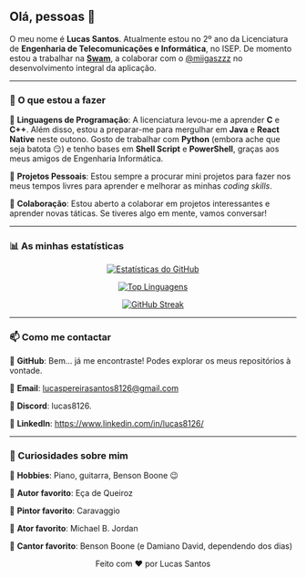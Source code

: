 ## Olá, pessoas 👋

O meu nome é **Lucas Santos**. Atualmente estou no 2º ano da Licenciatura de **Engenharia de Telecomunicações e Informática**, no ISEP.
De momento estou a trabalhar na <a href="https://github.com/miigaszzz/Swam.tsx" target="_blank">**Swam**</a>, a colaborar com o <a href="https://github.com/miigaszzz" target="_blank">@miigaszzz</a> no desenvolvimento integral da aplicação.

---

### 🚀 O que estou a fazer
🔸 **Linguagens de Programação**: A licenciatura levou-me a aprender **C** e **C++**. Além disso, estou a preparar-me para mergulhar em **Java** e **React Native** neste outono. Gosto de trabalhar com **Python** (embora ache que seja batota 😏) e tenho bases em **Shell Script** e **PowerShell**, graças aos meus amigos de Engenharia Informática.

🔸 **Projetos Pessoais**: Estou sempre a procurar mini projetos para fazer nos meus tempos livres para aprender e melhorar as minhas *coding skills*.

🔸 **Colaboração**: Estou aberto a colaborar em projetos interessantes e aprender novas táticas. Se tiveres algo em mente, vamos conversar!

---

### 📊 As minhas estatísticas
<div align="center">
  
  [![Estatísticas do GitHub](https://github-readme-stats.vercel.app/api?username=8126Lucas&show_icons=true&count_private=true&hide=prs,issues,contribs&theme=dark)](https://github.com/anuraghazra/github-readme-stats)   
  
  [![Top Linguagens](https://github-readme-stats.vercel.app/api/top-langs/?username=8126Lucas&layout=compact&hide=swig&theme=dark)](https://github.com/anuraghazra/github-readme-stats) 
  
  [![GitHub Streak](https://github-readme-streak-stats.herokuapp.com/?user=8126Lucas&theme=dark)](https://git.io/streak-stats)
</div>

---

### 📫 Como me contactar
🔸 **GitHub**: Bem... já me encontraste! Podes explorar os meus repositórios à vontade.

🔸 **Email**: lucaspereirasantos8126@gmail.com

🔸 **Discord**: lucas8126.

🔸 **LinkedIn**: https://www.linkedin.com/in/lucas8126/

---

### 🌟 Curiosidades sobre mim
🔸 **Hobbies**: Piano, guitarra, Benson Boone 😉

🔸 **Autor favorito**: Eça de Queiroz

🔸 **Pintor favorito**: Caravaggio

🔸 **Ator favorito**: Michael B. Jordan

🔸 **Cantor favorito**: Benson Boone (e Damiano David, dependendo dos dias)





<p align="center">
  Feito com ❤️ por Lucas Santos
</p>

